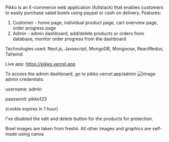 Pikko is an E-commerce web application (fullstack) that enables customers to easily purchase salad bowls using paypal or cash on delivery.
Features:
1. Customer - home page, individual product page, cart overview page, order progress page
2. Admin - admin dashboard, add/delete products or orders from database, monitor order progress from the dashboard

Technologies used:
Next.js, Javascript, MongoDB, Mongoose, ReactRedux, Tailwind

Live app:
https://pikko.vercel.app

To access the admin dashboard, go to pikko.vercel.app/admin
![image](https://user-images.githubusercontent.com/66431048/219229446-4544a712-f5a7-4188-80f0-eaa60afa795b.png)
admin credentials:

username: admin

password: pikko123

(cookie expires in 1 hour)

I've disabled the edit and delete button for the products for protection.

Bowl images are taken from freshii. All other images and graphics are self-made using canva
